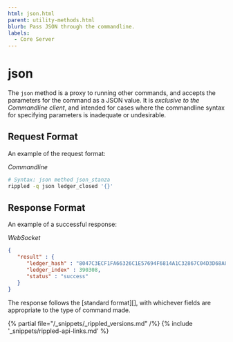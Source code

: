```yaml
---
html: json.html
parent: utility-methods.html
blurb: Pass JSON through the commandline.
labels:
  - Core Server
---
```

# json

The `json` method is a proxy to running other commands, and accepts the parameters for the command as a JSON value. It is *exclusive to the Commandline client*, and intended for cases where the commandline syntax for specifying parameters is inadequate or undesirable.

## Request Format
An example of the request format:

<!-- MULTICODE_BLOCK_START -->

*Commandline*

```sh
# Syntax: json method json_stanza
rippled -q json ledger_closed '{}'
```

<!-- MULTICODE_BLOCK_END -->

## Response Format

An example of a successful response:

<!-- MULTICODE_BLOCK_START -->

*WebSocket*

```json
{
   "result" : {
      "ledger_hash" : "8047C3ECF1FA66326C1E57694F6814A1C32867C04D3D68A851367EE2F89BBEF3",
      "ledger_index" : 390308,
      "status" : "success"
   }
}
```

<!-- MULTICODE_BLOCK_END -->

The response follows the [standard format][], with whichever fields are appropriate to the type of command made.


{% partial file="/_snippets/_rippled_versions.md" /%}
{% include '_snippets/rippled-api-links.md' %}
